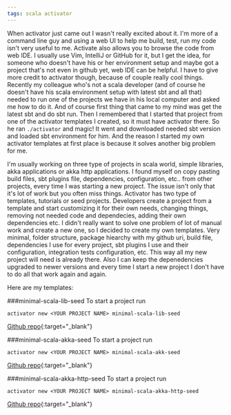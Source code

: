 ```yaml
---
tags: scala activator
---
```


When activator just came out I wasn't really excited about it. I'm more of a
command line guy and using a web UI to help me build, test, run my code isn't
very useful to me. Activate also allows you to browse the code from web IDE. I
usually use Vim, IntelliJ or GitHub for it, but I get the idea, for someone who
doesn't have his or her environment setup and maybe got a project that's not
even in github yet, web IDE can be helpful. I have to give more credit to
activator though, because of couple really cool things. Recently my colleague
who's not a scala developer (and of course he doesn't have his scala
environment setup with latest sbt and all that) needed to run one of the
projects we have in his local computer and asked me how to do it.
And of course first thing that came to my mind was get the latest sbt and do sbt
run. Then I remembered that I started that project from one of the activator
templates I created, so it must have activator there. So he ran ```./activator```
and magic! It went and downloaded needed sbt version and loaded sbt environment
for him. And the reason I started my own activator templates at first place is
because it solves another big problem for me.

I'm usually working on three type of projects in scala world, simple libraries,
akka applications or akka http applications. I found myself on copy pasting
build files, sbt plugins file, dependencies, configuration, etc.. from other
projects, every time I was starting a new project. The issue isn't only that
it's lot of work but you often miss things. Activator has two type of
templates, tutorials or seed projects. Developers create a project from a
template and start customizing it for their own needs, changing things,
removing not needed code and dependecies, adding their own dependencies etc.
I didn't really want to solve one problem of lot of manual work and create a new
one, so I decided to create my own templates. Very minimal, folder structure,
package hiearchy with my github uri, build file, dependencies I use for every
project, sbt plugins I use and their configuration,
integration tests configuration, etc. This way all my new project will need
is already there. Also I can keep the depenedencies upgraded to newer
versions and every time I start a new project I don't have to do all that work
again and again.

Here are my templates:

###minimal-scala-lib-seed
To start a project run

    activator new <YOUR PROJECT NAME> minimal-scala-lib-seed

[Github repo](https://github.com/yeghishe/minimal-scala-lib-seed){:target="_blank"}


###minimal-scala-akka-seed
To start a project run

    activator new <YOUR PROJECT NAME> minimal-scala-akk-seed

[Github repo](https://github.com/yeghishe/minimal-scala-akka-seed){:target="_blank"}

###minimal-scala-akka-http-seed
To start a project run

    activator new <YOUR PROJECT NAME> minimal-scala-akka-http-seed

[Github repo](https://github.com/yeghishe/minimal-scala-akka-http-seed){:target="_blank"}
